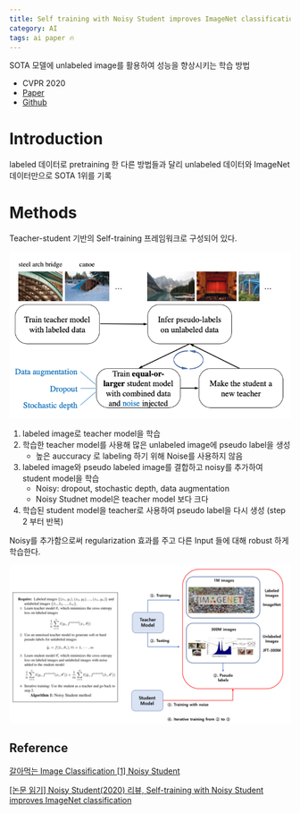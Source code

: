 ```yaml
---
title: Self training with Noisy Student improves ImageNet classification
category: AI
tags: ai paper 🔥
---
```


SOTA 모델에 unlabeled image를 활용하여 성능을 향상시키는 학습 방법

<!--more-->

- CVPR 2020
- [Paper](https://arxiv.org/pdf/1911.04252.pdf)
- [Github](https://github.com/google-research/noisystudent)

# Introduction

labeled 데이터로 pretraining 한 다른 방법들과 달리 unlabeled 데이터와 ImageNet 데이터만으로 SOTA 1위를 기록

# Methods

Teacher-student 기반의 Self-training 프레임워크로 구성되어 있다.

![](/assets/images/20-10-10-self-training-with-noisy-student-framework.png)

1. labeled image로 teacher model을 학습
2. 학습한 teacher model를 사용해 많은 unlabeled image에 pseudo label을 생성
   - 높은 auccuracy 로 labeling 하기 위해 Noise를 사용하지 않음
3. labeled image와 pseudo labeled image를 결합하고 noisy를 추가하여 student model을 학습
   - Noisy: dropout, stochastic depth, data augmentation
   - Noisy Studnet model은 teacher model 보다 크다
4. 학습된 student model을 teacher로 사용하여 pseudo label을 다시 생성 (step 2 부터 반복)

Noisy를 추가함으로써 regularization 효과를 주고 다른 Input 들에 대해 robust 하게 학습한다. 

![](/assets/images/20-10-10-self-training-with-noisy-student-pseudo.png)

## Reference

[갈아먹는 Image Classification [1] Noisy Student](https://yeomko.tistory.com/42)

[[논문 읽기] Noisy Student(2020) 리뷰, Self-training with Noisy Student improves ImageNet classification](https://deep-learning-study.tistory.com/554)
